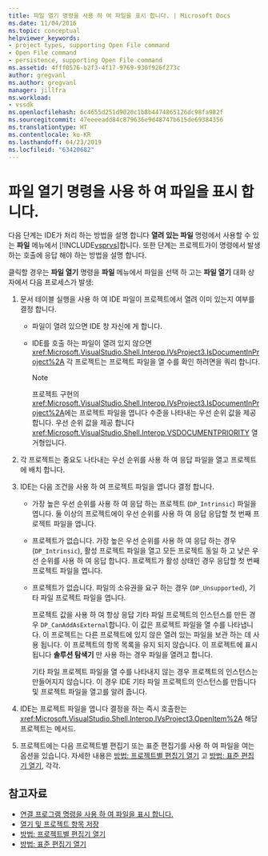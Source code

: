 ```yaml
---
title: 파일 열기 명령을 사용 하 여 파일을 표시 합니다. | Microsoft Docs
ms.date: 11/04/2016
ms.topic: conceptual
helpviewer_keywords:
- project types, supporting Open File command
- Open File command
- persistence, supporting Open File command
ms.assetid: 4fff0576-b2f3-4f17-9769-930f926f273c
author: gregvanl
ms.author: gregvanl
manager: jillfra
ms.workload:
- vssdk
ms.openlocfilehash: 6c4655d251d9020c1b8b4474865126dc98fa982f
ms.sourcegitcommit: 47eeeeadd84c879636e9d48747b615de69384356
ms.translationtype: HT
ms.contentlocale: ko-KR
ms.lasthandoff: 04/23/2019
ms.locfileid: "63420682"
---
```

# <a name="display-files-by-using-the-open-file-command"></a>파일 열기 명령을 사용 하 여 파일을 표시 합니다.
다음 단계는 IDE가 처리 하는 방법을 설명 합니다 **열려 있는 파일** 명령에서 사용할 수 있는 **파일** 메뉴에서 [!INCLUDE[vsprvs](../../code-quality/includes/vsprvs_md.md)]합니다. 또한 단계는 프로젝트가이 명령에서 발생 하는 호출에 응답 해야 하는 방법을 설명 합니다.

 클릭할 경우는 **파일 열기** 명령을 **파일** 메뉴에서 파일을 선택 하 고는 **파일 열기** 대화 상자에서 다음 프로세스가 발생:

1. 문서 테이블 실행을 사용 하 여 IDE 파일이 프로젝트에서 열려 이미 있는지 여부를 결정 합니다.

    - 파일이 열려 있으면 IDE 창 자신에 게 합니다.

    - IDE를 호출 하는 파일이 열려 있지 않으면 <xref:Microsoft.VisualStudio.Shell.Interop.IVsProject3.IsDocumentInProject%2A> 각 프로젝트는 프로젝트 파일을 열 수를 확인 하려면을 쿼리 합니다.

        > [!NOTE]
        > 프로젝트 구현의 <xref:Microsoft.VisualStudio.Shell.Interop.IVsProject3.IsDocumentInProject%2A>에는 프로젝트 파일을 엽니다 수준을 나타내는 우선 순위 값을 제공 합니다. 우선 순위 값을 제공 합니다 <xref:Microsoft.VisualStudio.Shell.Interop.VSDOCUMENTPRIORITY> 열거형입니다.

2. 각 프로젝트는 중요도 나타내는 우선 순위를 사용 하 여 응답 파일을 열고 프로젝트에 배치 합니다.

3. IDE는 다음 조건을 사용 하 여 프로젝트 파일을 엽니다 결정 합니다.

    - 가장 높은 우선 순위를 사용 하 여 응답 하는 프로젝트 (`DP_Intrinsic`) 파일을 엽니다. 둘 이상의 프로젝트에이 우선 순위를 사용 하 여 응답 응답할 첫 번째 프로젝트 파일을 엽니다.

    - 프로젝트가 없습니다. 가장 높은 우선 순위를 사용 하 여 응답 하는 경우 (`DP_Intrinsic`), 활성 프로젝트 파일을 열고 모든 프로젝트 동일 하 고 낮은 우선 순위를 사용 하 여 응답 합니다. 프로젝트가 활성 상태인 경우 응답할 첫 번째 프로젝트 파일을 엽니다.

    - 프로젝트가 없습니다. 파일의 소유권을 요구 하는 경우 (`DP_Unsupported`), 기타 파일 프로젝트 파일을 엽니다.

         프로젝트 값을 사용 하 여 항상 응답 기타 파일 프로젝트의 인스턴스를 만든 경우 `DP_CanAddAsExternal`합니다. 이 값은 프로젝트 파일을 열 수를 나타냅니다. 이 프로젝트는 다른 프로젝트에 있지 않은 열려 있는 파일을 보관 하는 데 사용 됩니다. 이 프로젝트의 항목 목록을 유지 되지 않습니다. 이 프로젝트에 표시 됩니다 **솔루션 탐색기** 만 사용 하는 경우 파일을 열려고 합니다.

         기타 파일 프로젝트 파일을 열 수를 나타내지 않는 경우 프로젝트의 인스턴스는 만들어지지 않습니다. 이 경우 IDE 기타 파일 프로젝트의 인스턴스를 만듭니다 및 프로젝트 파일을 열고를 알려 줍니다.

4. IDE는 프로젝트 파일을 엽니다 결정을 하는 즉시 호출한는 <xref:Microsoft.VisualStudio.Shell.Interop.IVsProject3.OpenItem%2A> 해당 프로젝트는 메서드.

5. 프로젝트에는 다음 프로젝트별 편집기 또는 표준 편집기를 사용 하 여 파일을 여는 옵션을 있습니다. 자세한 내용은 [방법: 프로젝트별 편집기 열기](../../extensibility/how-to-open-project-specific-editors.md) 고 [방법: 표준 편집기 열기](../../extensibility/how-to-open-standard-editors.md), 각각.

## <a name="see-also"></a>참고자료
- [연결 프로그램 명령을 사용 하 여 파일을 표시 합니다.](../../extensibility/internals/displaying-files-by-using-the-open-with-command.md)
- [열기 및 프로젝트 항목 저장](../../extensibility/internals/opening-and-saving-project-items.md)
- [방법: 프로젝트별 편집기 열기](../../extensibility/how-to-open-project-specific-editors.md)
- [방법: 표준 편집기 열기](../../extensibility/how-to-open-standard-editors.md)